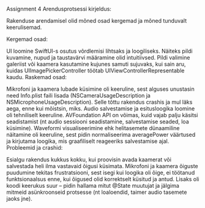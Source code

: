 Assignment 4 Arendusprotsessi kirjeldus:

Rakenduse arendamisel olid mõned osad kergemad ja mõned tunduvalt keerulisemad.

Kergemad osad:

UI loomine SwiftUI-s osutus võrdlemisi lihtsaks ja loogiliseks. Näiteks pildi kuvamine, nupud ja taustavärvi määramine olid intuitiivsed.
Pildi valimine galeriist või kaamera kasutamine kujunes samuti sujuvaks, kui sain aru, kuidas UIImagePickerController töötab UIViewControllerRepresentable kaudu.
Raskemad osad:

Mikrofoni ja kaamera lubade küsimine oli keeruline, sest alguses unustasin need Info.plist faili lisada (NSCameraUsageDescription ja NSMicrophoneUsageDescription). Selle tõttu rakendus crashis ja mul läks aega, enne kui mõistsin, miks.
Audio salvestamise ja esitusloogika loomine oli tehniliselt keeruline. AVFoundation API on võimas, kuid vajab palju käsitsi seadistamist (nt audio sessiooni seadistamine, salvestamise seaded, loa küsimine).
Waveformi visualiseerimine ehk helitasemete dünaamiline näitamine oli keeruline, sest pidin normaliseerima averagePower väärtused ja kirjutama loogika, mis graafiliselt reageeriks salvestamise ajal.
Probleemid ja crashid:

Esialgu rakendus kukkus kokku, kui proovisin avada kaamerat või salvestada heli ilma vastavaid õigusi küsimata.
Mikrofoni ja kaamera õiguste puudumine tekitas frustratsiooni, sest isegi kui loogika oli õige, ei töötanud funktsionaalsus enne, kui õigused olid korrektselt küsitud ja antud.
Lisaks oli koodi keerukus suur – pidin hallama mitut @State muutujat ja jälgima mitmeid asünkroonseid protsesse (nt loaloendid, taimer audio tasemete jaoks jne).
